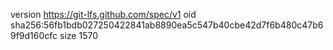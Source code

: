 version https://git-lfs.github.com/spec/v1
oid sha256:56fb1bdb027250422841ab8890ea5c547b40cbe42d7f6b480c47b69f9d160cfc
size 1570
